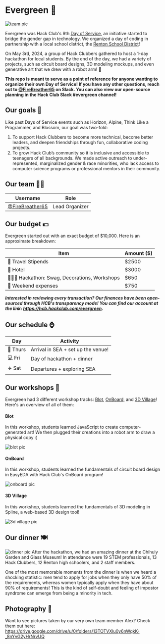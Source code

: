 # Evergreen 🌲

<img src="1714886363978.jpg" alt="team pic" />

Evergreen was Hack Club's 9th [Day of Service](https://daysofservice.hackclub.com/), an initiative started to bridge the gender gap in technology. We organized a day of coding in partnership with a local school district, the [Renton School District](https://www.rentonschools.us/)!

On May 3rd, 2024, a group of Hack Clubbers gathered to host a 1-day hackathon for local students. By the end of the day, we had a variety of projects, such as circuit board designs, 3D modeling mockups, and even generative art that we drew with a robot arm! 🤖

**This repo is meant to serve as a point of reference for anyone wanting to organize their own Day of Service! If you have any other questions, reach out to [@FireBreather65](https://hackclub.slack.com/team/U05J46STSS2) on Slack. You can also view our open-source planning in the Hack Club Slack #evergreen channel!**

## Our goals 🎯
Like past Days of Service events such as Horizon, Alpine, Think Like a Programmer, and Blossom, our goal was two-fold:

1. To support Hack Clubbers to become more technical, become better leaders, and deepen friendships through fun, collaborative coding projects.
2. To grow Hack Club’s community so it is inclusive and accessible to teenagers of all backgrounds. We made active outreach to under-represented, marginalized gender & race minorities, who lack access to computer science programs or professional mentors in their community.

## Our team 🫶🏾
| Username    | Role |
| -------- | ------- |
| [@FireBreather65](https://github.com/FireBreather65) | Lead Organizer |

## Our budget 💵
Evergreen started out with an exact budget of $10,000. Here is an approximate breakdown:

| Item    | Amount ($) |
| -------- | ------- |
| 🧳 Travel Stipends  | $2500  |
| 🏨 Hotel  | $3000  |
| 🧑🏾‍💻 Hackathon: Swag, Decorations, Workshops | $650 |
| 🎈 Weekend expenses | $750  |

***Interested in reviewing every transaction? Our finances have been open-sourced through HCB's transparency mode! You can find our account at the link: https://hcb.hackclub.com/evergreen.***

## Our schedule ⌚

| Day    | Activity |
| -------- | ------- |
| 🌆 Thurs | Arrival in SEA + set up the venue! |
| 💻 Fri | Day of hackathon + dinner |
| ✈️ Sat | Departures + exploring SEA |

## Our workshops 🧩
Evergreen had 3 different workshop tracks: [Blot](https://blot.hackclub.dev), [OnBoard](https://blot.hackclub.dev), and [3D Village](https://jams.hackclub.com/jam/3d-club-village)! Here's an overview of all of them:

#### Blot
In this workshop, students learned JavaScript to create computer-generated art! We then plugged their creations into a robot arm to draw a physical copy :)

<img src="C3019T01.JPG" alt="blot pic" />

#### OnBoard
In this workshop, students learned the fundamentals of circuit board design in EasyEDA with Hack Club's OnBoard program!

<img src="C3085T01.JPG" alt="onboard pic" />

#### 3D Village
In this workshop, students learned the fundamentals of 3D modeling in Spline, a web-based 3D design tool!

<img src="C3020T01.JPG" alt="3d village pic" />

## Our dinner 🍽️
<img src="1714886366912.jpg" alt="dinner pic" />
After the hackathon, we had an amazing dinner at the Chihuly Garden and Glass Museum! In attendance were 19 STEM professionals, 13 Hack Clubbers, 12 Renton high schoolers, and 2 staff members.

One of the most memorable moments from the dinner is when we heard a shocking statistic: men tend to apply for jobs when they only have 50% of the requirements, whereas women typically apply when they have about 90% of requirements! This is the kind of self-doubt and feeling of impostor syndrome can emerge from being a minority in tech.

## Photography 📸
Want to see pictures taken by our very own team member Alex? Check them out here: https://drive.google.com/drive/u/0/folders/13TOTVXlu0y6nWqkK-_8nYyG2yHrNrvUQ